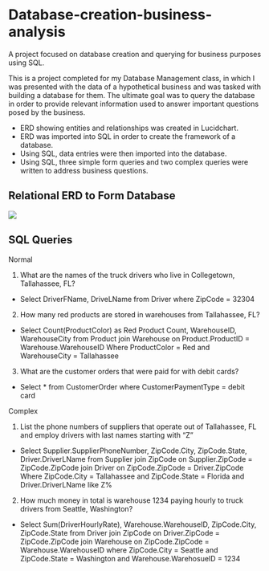 # Database-creation-business-analysis
A project focused on database creation and querying for business purposes using SQL.

This is a project completed for my Database Management class, in which I was presented with the data of a hypothetical business and was tasked with building a database for them. The ultimate goal was to query the database in order to provide relevant information used to answer important questions posed by the business.

- ERD showing entities and relationships was created in Lucidchart.
- ERD was imported into SQL in order to create the framework of a database.
- Using SQL, data entries were then imported into the database.
- Using SQL, three simple form queries and two complex queries were written to address business questions.

## Relational ERD to Form Database
![](Images/Screen%20Shot%202023-07-27%20at%2012.04.37%20AM.png)

## SQL Queries
Normal
1. What are the names of the truck drivers who live in Collegetown, Tallahassee, FL?
- Select DriverFName, DriveLName from Driver where ZipCode = 32304
2. How many red products are stored in warehouses from Tallahassee, FL?
- Select Count(ProductColor) as Red Product Count, WarehouseID, WarehouseCity from Product join Warehouse on Product.ProductID = Warehouse.WarehouseID Where ProductColor = Red and   WarehouseCity = Tallahassee
3. What are the customer orders that were paid for with debit cards?
- Select * from CustomerOrder where CustomerPaymentType = debit card

Complex
1. List the phone numbers of suppliers that operate out of Tallahassee, FL and employ drivers with last names starting with “Z”
- Select Supplier.SupplierPhoneNumber, ZipCode.City, ZipCode.State, Driver.DriverLName from Supplier join ZipCode on Supplier.ZipCode = ZipCode.ZipCode join Driver on ZipCode.ZipCode = Driver.ZipCode Where ZipCode.City = Tallahassee and ZipCode.State = Florida and Driver.DriverLName like Z%
2. How much money in total is warehouse 1234 paying hourly to truck drivers from Seattle, Washington?
- Select Sum(DriverHourlyRate), Warehouse.WarehouseID, ZipCode.City, ZipCode.State from Driver join ZipCode on Driver.ZipCode = ZipCode.ZipCode join Warehouse on ZipCode.ZipCode = Warehouse.WarehouseID where ZipCode.City = Seattle and ZipCode.State = Washington and Warehouse.WarehosueID = 1234
